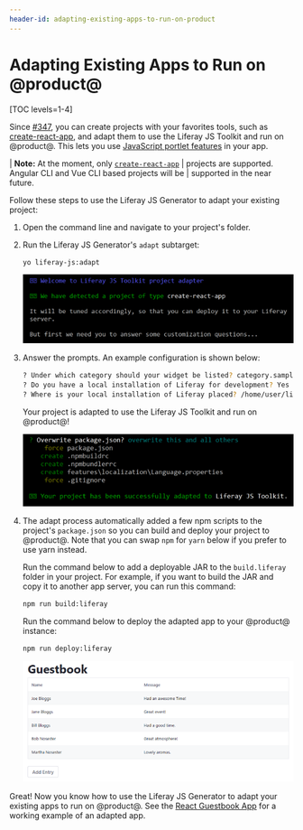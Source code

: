 ```yaml
---
header-id: adapting-existing-apps-to-run-on-product
---
```


# Adapting Existing Apps to Run on @product@

[TOC levels=1-4]

Since [#347](https://github.com/liferay/liferay-js-toolkit/issues/347), you can 
create projects with your favorites tools, such as [create-react-app](https://facebook.github.io/create-react-app/), 
and adapt them to use the Liferay JS Toolkit and run on @product@. This lets you 
use [JavaScript portlet features](/docs/7-2/frameworks/-/knowledge_base/f/creating-and-bundling-javascript-widgets-with-javascript-tooling) 
in your app. 

| **Note:** At the moment, only [`create-react-app`](https://facebook.github.io/create-react-app/) 
| projects are supported. Angular CLI and Vue CLI based projects will be 
| supported in the near future.

Follow these steps to use the Liferay JS Generator to adapt your existing 
project:

1.  Open the command line and navigate to your project's folder.

2.  Run the Liferay JS Generator's `adapt` subtarget:

    ```bash
    yo liferay-js:adapt
    ```

    ![Figure 1: You can run the adapt subtarget of the Liferay JS Generator to adapt your existing apps for Liferay.](../../../images/liferay-js-generator-adapt-run.png)
  
3.  Answer the prompts. An example configuration is shown below:

    ```bash
    ? Under which category should your widget be listed? category.sample
    ? Do you have a local installation of Liferay for development? Yes
    ? Where is your local installation of Liferay placed? /home/user/liferay
    ```
    
    Your project is adapted to use the Liferay JS Toolkit and run on @product@! 

    ![Figure 2: You can run the adapt subtarget of the Liferay JS Generator to adapt your existing apps for Liferay.](../../../images/liferay-js-generator-adapt-complete.png)
    
4.  The adapt process automatically added a few npm scripts to the project's 
    `package.json` so you can build and deploy your project to @product@. Note 
    that you can swap `npm` for `yarn` below if you prefer to use yarn instead.
    
    Run the command below to add a deployable JAR to the `build.liferay` folder 
    in your project. For example, if you want to build the JAR and copy it to 
    another app server, you can run this command:

    ```bash
    npm run build:liferay
    ```

    Run the command below to deploy the adapted app to your @product@ instance:

    ```bash
    npm run deploy:liferay
    ```

    ![Figure 3: Your adapted app runs in Liferay in no time.](../../../images/liferay-js-generator-adapt-deployed.png)

Great! Now you know how to use the Liferay JS Generator to adapt your existing 
apps to run on @product@. See the [React Guestbook App](https://github.com/liferay/liferay-docs/tree/master/en/developer/reference/code/adapted-react-app/) 
for a working example of an adapted app. 